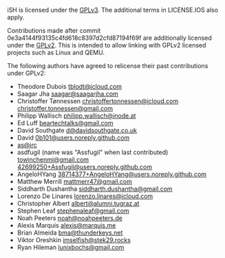 iSH is licensed under the [GPLv3][]. The additional terms in LICENSE.IOS also apply.

Contributions made after commit 0e3a4144f93135c4fd618c8397d2cfd87194f69f are
additionally licensed under the [GPLv2][]. This is intended to allow linking
with GPLv2 licensed projects such as Linux and QEMU.

The following authors have agreed to relicense their past contributions under GPLv2:
- Theodore Dubois <tblodt@icloud.com>
- Saagar Jha <saagar@saagarjha.com>
- Christoffer Tønnessen <christoffertonnessen@icloud.com> <christoffer.tonnessen@gmail.com>
- Philipp Wallisch <philipp.wallisch@inode.at>
- Ed Luff <beartechtalks@gmail.com>
- David Southgate <d@davidsouthgate.co.uk>
- David <0b101@users.noreply.github.com>
- [as@irc](https://gist.github.com/tbodt/45ccbea8d3c095258d63f611654f05b4)
- asdfugil (name was "Assfugil" when last contributed) <towinchenmi@gmail.com> <42699250+Assfugil@users.noreply.github.com>
- AngeloHYang <38714377+AngeloHYang@users.noreply.github.com>
- Matthew Merrill <mattmerr47@gmail.com>
- Siddharth Dushantha <siddharth.dushantha@gmail.com>
- Lorenzo De Linares <lorenzo.linares@icloud.com>
- Christopher Albert <albert@alumni.tugraz.at>
- Stephen Leaf <stephenaleaf@gmail.com>
- Noah Peeters <noah@noahpeeters.de>
- Alexis Marquis <alexis@marquis.me>
- Brian Almeida <bma@thunderkeys.net>
- Viktor Oreshkin <imselfish@stek29.rocks>
- Ryan Hileman <lunixbochs@gmail.com>

[GPLv3]: https://www.gnu.org/licenses/gpl-3.0.html
[GPLv2]: https://www.gnu.org/licenses/old-licenses/gpl-2.0.html
